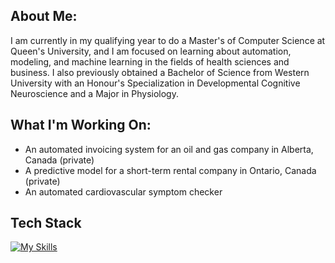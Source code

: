 ## About Me:
I am currently in my qualifying year to do a Master's of Computer Science at Queen's University, and I am focused on learning about automation, modeling, and machine learning in the fields of health sciences and business. I also previously obtained a Bachelor of Science from Western University with an Honour's Specialization in Developmental Cognitive Neuroscience and a Major in Physiology.

## What I'm Working On:
- An automated invoicing system for an oil and gas company in Alberta, Canada (private)
- A predictive model for a short-term rental company in Ontario, Canada (private)
- An automated cardiovascular symptom checker

## Tech Stack
[![My Skills](https://skillicons.dev/icons?i=python,java,c,javascript,nodejs,r,matlab,bash,&perline=8)](https://skillicons.dev)

